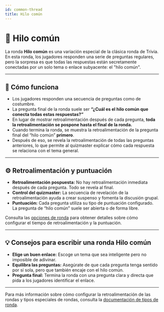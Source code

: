```yaml
---
id: common-thread
title: Hilo común
---
```


# 🧵 Hilo común

La ronda **Hilo común** es una variación especial de la clásica ronda de Trivia. En esta ronda, los jugadores responden una serie de preguntas regulares, pero la sorpresa es que todas las respuestas están secretamente conectadas por un solo tema o enlace subyacente: el "hilo común".

---

## 📝 Cómo funciona

- Los jugadores responden una secuencia de preguntas como de costumbre.
- La pregunta final de la ronda suele ser **“¿Cuál es el hilo común que conecta todas estas respuestas?”**
- En lugar de mostrar retroalimentación después de cada pregunta, **toda la retroalimentación se pospone hasta el final de la ronda.**
- Cuando termina la ronda, se muestra la retroalimentación de la pregunta final del “hilo común” **primero**.
- Después de eso, se revela la retroalimentación de todas las preguntas anteriores, lo que permite al quizmaster explicar cómo cada respuesta se relaciona con el tema general.

---

## ⚙️ Retroalimentación y puntuación

- **Retroalimentación pospuesta:** No hay retroalimentación inmediata después de cada pregunta. Todo se revela al final.
- **Control del quizmaster:** La secuencia de revelación de la retroalimentación ayuda a crear suspenso y fomenta la discusión grupal.
- **Puntuación:** Cada pregunta utiliza su tipo de puntuación configurado. La pregunta de “hilo común” suele ser abierta o de forma libre.

Consulta las [opciones de ronda](../editor/008-round-options.md) para obtener detalles sobre cómo configurar el tiempo de retroalimentación y la puntuación.

---

## 💡 Consejos para escribir una ronda Hilo común

- **Elige un buen enlace:** Escoge un tema que sea inteligente pero no imposible de adivinar.
- **Equilibra las preguntas:** Asegúrate de que cada pregunta tenga sentido por sí sola, pero que también encaje con el hilo común.
- **Pregunta final:** Termina la ronda con una pregunta clara y directa que pida a los jugadores identificar el enlace.

---

Para más información sobre cómo configurar la retroalimentación de las rondas y tipos especiales de rondas, consulta la [documentación de tipos de ronda](../question-types/000-question-types.md).

